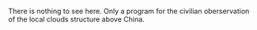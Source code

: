 There is nothing to see here. Only a program for the civilian oberservation of the local clouds structure above China.
